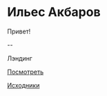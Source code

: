 # Ильес Акбаров
Привет!

--

Лэндинг

[Посмотреть](https://ilyesakb.github.io/landing/)

[Исходники](https://github.com/IlyesAkb/busines-landing)
